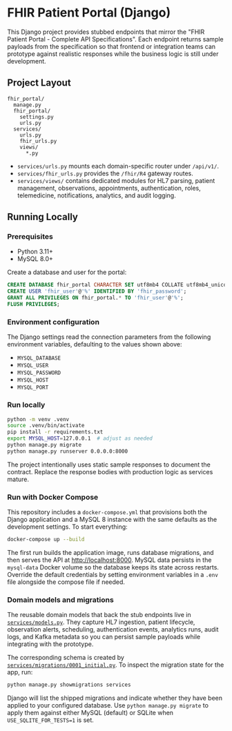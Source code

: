 # FHIR Patient Portal (Django)

This Django project provides stubbed endpoints that mirror the "FHIR Patient Portal - Complete API Specifications". Each endpoint returns sample payloads from the specification so that frontend or integration teams can prototype against realistic responses while the business logic is still under development.

## Project Layout

```
fhir_portal/
  manage.py
  fhir_portal/
    settings.py
    urls.py
  services/
    urls.py
    fhir_urls.py
    views/
      *.py
```

* `services/urls.py` mounts each domain-specific router under `/api/v1/`.
* `services/fhir_urls.py` provides the `/fhir/R4` gateway routes.
* `services/views/` contains dedicated modules for HL7 parsing, patient management, observations, appointments, authentication, roles, telemedicine, notifications, analytics, and audit logging.

## Running Locally

### Prerequisites

* Python 3.11+
* MySQL 8.0+

Create a database and user for the portal:

```sql
CREATE DATABASE fhir_portal CHARACTER SET utf8mb4 COLLATE utf8mb4_unicode_ci;
CREATE USER 'fhir_user'@'%' IDENTIFIED BY 'fhir_password';
GRANT ALL PRIVILEGES ON fhir_portal.* TO 'fhir_user'@'%';
FLUSH PRIVILEGES;
```

### Environment configuration

The Django settings read the connection parameters from the following environment variables, defaulting to the values shown above:

* `MYSQL_DATABASE`
* `MYSQL_USER`
* `MYSQL_PASSWORD`
* `MYSQL_HOST`
* `MYSQL_PORT`

### Run locally

```bash
python -m venv .venv
source .venv/bin/activate
pip install -r requirements.txt
export MYSQL_HOST=127.0.0.1  # adjust as needed
python manage.py migrate
python manage.py runserver 0.0.0.0:8000
```

The project intentionally uses static sample responses to document the contract. Replace the response bodies with production logic as services mature.

### Run with Docker Compose

This repository includes a `docker-compose.yml` that provisions both the Django application and a MySQL 8 instance with the same defaults as the development settings. To start everything:

```bash
docker-compose up --build
```

The first run builds the application image, runs database migrations, and then serves the API at [http://localhost:8000](http://localhost:8000). MySQL data persists in the `mysql-data` Docker volume so the database keeps its state across restarts. Override the default credentials by setting environment variables in a `.env` file alongside the compose file if needed.

### Domain models and migrations

The reusable domain models that back the stub endpoints live in [`services/models.py`](services/models.py). They capture HL7
ingestion, patient lifecycle, observation alerts, scheduling, authentication events, analytics runs, audit logs, and Kafka
metadata so you can persist sample payloads while integrating with the prototype.

The corresponding schema is created by [`services/migrations/0001_initial.py`](services/migrations/0001_initial.py). To inspect
the migration state for the app, run:

```bash
python manage.py showmigrations services
```

Django will list the shipped migrations and indicate whether they have been applied to your configured database. Use `python
manage.py migrate` to apply them against either MySQL (default) or SQLite when `USE_SQLITE_FOR_TESTS=1` is set.
